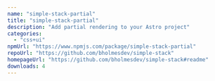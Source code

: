 ```yaml
---
name: "simple-stack-partial"
title: "simple-stack-partial"
description: "Add partial rendering to your Astro project"
categories:
  - "css+ui"
npmUrl: "https://www.npmjs.com/package/simple-stack-partial"
repoUrl: "https://github.com/bholmesdev/simple-stack"
homepageUrl: "https://github.com/bholmesdev/simple-stack#readme"
downloads: 4
---
```

